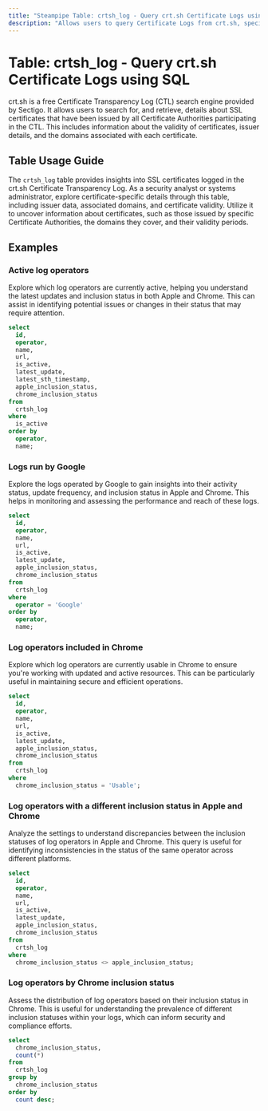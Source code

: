 ```yaml
---
title: "Steampipe Table: crtsh_log - Query crt.sh Certificate Logs using SQL"
description: "Allows users to query Certificate Logs from crt.sh, specifically providing details about issued SSL certificates, including their validity, issuer details, and associated domains."
---
```


# Table: crtsh_log - Query crt.sh Certificate Logs using SQL

crt.sh is a free Certificate Transparency Log (CTL) search engine provided by Sectigo. It allows users to search for, and retrieve, details about SSL certificates that have been issued by all Certificate Authorities participating in the CTL. This includes information about the validity of certificates, issuer details, and the domains associated with each certificate.

## Table Usage Guide

The `crtsh_log` table provides insights into SSL certificates logged in the crt.sh Certificate Transparency Log. As a security analyst or systems administrator, explore certificate-specific details through this table, including issuer data, associated domains, and certificate validity. Utilize it to uncover information about certificates, such as those issued by specific Certificate Authorities, the domains they cover, and their validity periods.

## Examples

### Active log operators
Explore which log operators are currently active, helping you understand the latest updates and inclusion status in both Apple and Chrome. This can assist in identifying potential issues or changes in their status that may require attention.

```sql
select
  id,
  operator,
  name,
  url,
  is_active,
  latest_update,
  latest_sth_timestamp,
  apple_inclusion_status,
  chrome_inclusion_status
from
  crtsh_log
where
  is_active
order by
  operator,
  name;
```

### Logs run by Google
Explore the logs operated by Google to gain insights into their activity status, update frequency, and inclusion status in Apple and Chrome. This helps in monitoring and assessing the performance and reach of these logs.

```sql
select
  id,
  operator,
  name,
  url,
  is_active,
  latest_update,
  apple_inclusion_status,
  chrome_inclusion_status
from
  crtsh_log
where
  operator = 'Google'
order by
  operator,
  name;
```

### Log operators included in Chrome
Explore which log operators are currently usable in Chrome to ensure you're working with updated and active resources. This can be particularly useful in maintaining secure and efficient operations.

```sql
select
  id,
  operator,
  name,
  url,
  is_active,
  latest_update,
  apple_inclusion_status,
  chrome_inclusion_status
from
  crtsh_log
where
  chrome_inclusion_status = 'Usable';
```

### Log operators with a different inclusion status in Apple and Chrome
Analyze the settings to understand discrepancies between the inclusion statuses of log operators in Apple and Chrome. This query is useful for identifying inconsistencies in the status of the same operator across different platforms.

```sql
select
  id,
  operator,
  name,
  url,
  is_active,
  latest_update,
  apple_inclusion_status,
  chrome_inclusion_status
from
  crtsh_log
where
  chrome_inclusion_status <> apple_inclusion_status;
```

### Log operators by Chrome inclusion status
Assess the distribution of log operators based on their inclusion status in Chrome. This is useful for understanding the prevalence of different inclusion statuses within your logs, which can inform security and compliance efforts.

```sql
select
  chrome_inclusion_status,
  count(*)
from
  crtsh_log
group by
  chrome_inclusion_status
order by
  count desc;
```